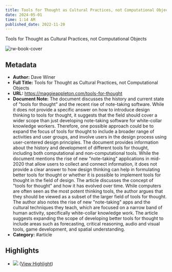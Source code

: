 ```yaml
---
title: Tools for Thought as Cultural Practices, not Computational Objects
date: 2024-05-01
time: 1:14 AM
published_date: 2022-11-20
---
```

Tools for Thought as Cultural Practices, not Computational Objects

![rw-book-cover](https://maggieappleton.com/images/og/476653c3bac2e76aba069e20fc645cf0.png)

## Metadata
- **Author:** Dave Winer
- **Full Title:** Tools for Thought as Cultural Practices, not Computational Objects
- **URL:** https://maggieappleton.com/tools-for-thought
- **Document Note:** The document discusses the history and current state of "tools for thought" and the recent rise of note-taking software. While it does not provide a specific answer on how to introduce design thinking to tools for thought, it suggests that the field should cover a wider scope than just developing note-taking software for white-collar knowledge workers. Therefore, one possible approach could be to expand the focus of tools for thought to include a broader range of activities and user groups, and involve users in the design process using user-centered design principles.
  The document provides information about the history and development of different tools for thought, including both computational and non-computational tools. While the document mentions the rise of new "note-taking" applications in mid-2020 that allow users to collect and connect information, it does not provide a clear answer to how design thinking can help in formulating better tools for thought or whether it is possible to implement tools for thought in the field of design.
  The article discusses the concept of "tools for thought" and how it has evolved over time. While computers are often seen as the most potent thinking tools, the author argues that they should be viewed as a subset of the larger field of tools for thought. The author also notes the rise of new "note-taking" apps and the cultural techniques they teach, which are focused on a narrow band of human activity, specifically white-collar knowledge work. The article suggests expanding the scope of developing better tools for thought to include areas such as forecasting, critical reasoning, audio and visual tools, game development, and spatial understanding.
- **Category:** #article

## Highlights
- ![](https://res.cloudinary.com/dg3gyk0gu/image/upload/c_scale,w_960/v1589545798/maggieappleton.com/notes/memex.jpg) ([View Highlight](https://read.readwise.io/read/01h2qc8bj6kcwd5qk8mc0b5da6))
